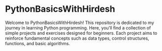 # PythonBasicsWithHirdesh
Welcome to PythonBasicsWithHirdesh! This repository is dedicated to my journey in learning Python programming. Here, you’ll find a collection of simple projects and exercises designed for beginners. Each project aims to reinforce fundamental concepts such as data types, control structures, functions, and basic algorithms.

